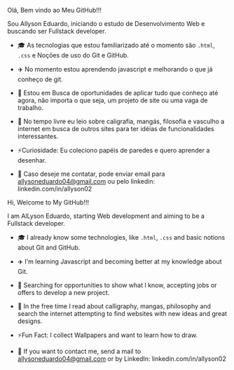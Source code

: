 Olá, Bem vindo ao Meu GitHub!!!

Sou Allyson Eduardo, iniciando o estudo de Desenvolvimento Web e buscando ser Fullstack developer.

   - 🎓 As tecnologias que estou familiarizado até o momento são `.html`, `.css` e Noções de uso do Git e GitHub.

   - ✈️ No momento estou aprendendo javascript e melhorando o que já conheço de git.

   - 💼 Estou em Busca de oportunidades de aplicar tudo que conheço até agora, não importa o que seja, um projeto de site ou uma vaga de trabalho.

   - 🧳 No tempo livre eu leio sobre caligrafia, mangás, filosofia e vasculho a internet em busca de outros sites para ter idéias de funcionalidades interessantes.

   - ⚡Curiosidade: Eu coleciono papéis de paredes e quero aprender a desenhar.

   - 📮 Caso deseje me contatar, pode enviar email para allysoneduardo04@gmail.com ou pelo linkedin: linkedin.com/in/allyson02

Hi, Welcome to My GitHub!!!

I am AlLyson Eduardo, starting Web development and aiming to be a Fullstack developer.

   - 🎓 I already know some technologies, like `.html`, `.css` and basic notions about Git and GitHub.

   - ✈️ I'm learning Javascript and becoming better at my knowledge about Git.

   - 💼 Searching for opportunities to show what I know, accepting jobs or offers to develop a new project.

   - 🧳 In the free time I read about calligraphy, mangas, philosophy and search the internet attempting to find websites with new ideas and great designs.

   - ⚡Fun Fact: I collect Wallpapers and want to learn how to draw.

   - 📮 If you want to contact me, send a mail to allysoneduardo04@gmail.com or by LinkedIn: linkedin.com/in/allyson02
